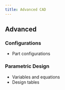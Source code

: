 ```yaml
---
title: Advanced CAD
---
```


## Advanced

### Configurations
* Part configurations

### Parametric Design
* Variables and equations
* Design tables